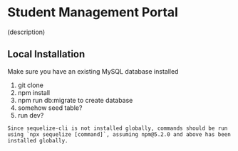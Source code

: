 # Student Management Portal

(description)

## Local Installation

Make sure you have an existing MySQL database installed

1. git clone
2. npm install
3. npm run db:migrate to create database
3. somehow seed table?
4. run dev?

```
Since sequelize-cli is not installed globally, commands should be run using `npx sequelize [command]`, assuming npm@5.2.0 and above has been installed globally.
```